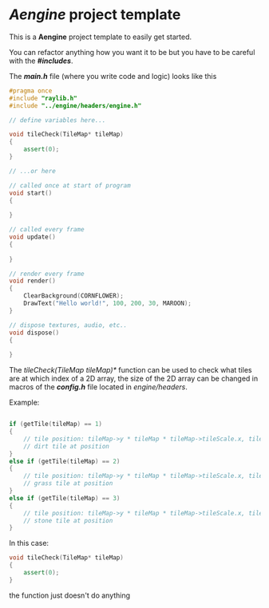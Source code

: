 # _**Aengine**_ project template

This is a **Aengine** project template to easily get started.

You can refactor anything how you want it to be but you have to be careful with the **_#includes_**.

The _**main.h**_ file (where you write code and logic) looks like this

``` cpp
#pragma once
#include "raylib.h"
#include "../engine/headers/engine.h"

// define variables here...

void tileCheck(TileMap* tileMap)
{
    assert(0);
}

// ...or here

// called once at start of program
void start() 
{  
    
}

// called every frame
void update()
{
    
}

// render every frame
void render()
{
    ClearBackground(CORNFLOWER);
    DrawText("Hello world!", 100, 200, 30, MAROON);
}

// dispose textures, audio, etc..
void dispose()
{
    
}
```

The _**tileCheck(TileMap* tileMap)**_ function can be used to check what tiles are at which index of a 2D array, the size of the 2D array can be changed in macros of the _**config.h**_ file located in _engine/headers_.

Example:
``` cpp

if (getTile(tileMap) == 1)
{
    // tile position: tileMap->y * tileMap * tileMap->tileScale.x, tileMap->x * tileMap->tileScale.y
    // dirt tile at position
}
else if (getTile(tileMap) == 2)
{
    // tile position: tileMap->y * tileMap * tileMap->tileScale.x, tileMap->x * tileMap->tileScale.y
    // grass tile at position
}
else if (getTile(tileMap) == 3)
{
    // tile position: tileMap->y * tileMap * tileMap->tileScale.x, tileMap->x * tileMap->tileScale.y
    // stone tile at position
}

```

In this case:
``` cpp
void tileCheck(TileMap* tileMap)
{
    assert(0);
}
```
the function just doesn't do anything